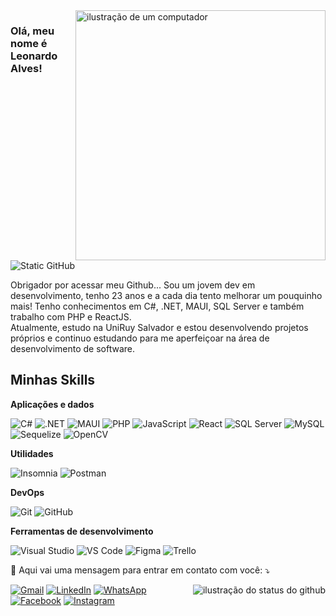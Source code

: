 <img src="https://raw.githubusercontent.com/MicaelliMedeiros/micaellimedeiros/master/image/computer-illustration.png" alt="ilustração de um computador" min-width="400px" max-width="400px" width="400px" align="right">

### Olá, meu nome é Leonardo Alves!

<img src="https://img.shields.io/static/v1?label=Overview&message=1LeoAlves&color=f8efd4&style=for-the-badge&logo=GitHub" alt="Static GitHub">

<p align="left"> 
  <p>  Obrigador por acessar meu Github... Sou um jovem dev em desenvolvimento, tenho 23 anos e a cada dia tento melhorar um pouquinho mais!
  Tenho conhecimentos em C#, .NET, MAUI, SQL Server e também trabalho com PHP e ReactJS.<br>
    Atualmente, estudo na UniRuy Salvador e estou desenvolvendo projetos próprios e continuo estudando para me aperfeiçoar na área de desenvolvimento de software.</p>
</p>

## Minhas Skills

**Aplicações e dados**

![C#](https://img.shields.io/badge/-C%23-333333?style=flat&logo=c-sharp&logoColor=239120)
![.NET](https://img.shields.io/badge/-.NET-333333?style=flat&logo=dotnet&logoColor=5C2D91)
![MAUI](https://img.shields.io/badge/-MAUI-333333?style=flat&logo=.net&logoColor=512BD4)
![PHP](https://img.shields.io/badge/-PHP-333333?style=flat&logo=php&logoColor=777BB4)
![JavaScript](https://img.shields.io/badge/-JavaScript-333333?style=flat&logo=javascript)
![React](https://img.shields.io/badge/-React-333333?style=flat&logo=react)
![SQL Server](https://img.shields.io/badge/-SQL%20Server-333333?style=flat&logo=microsoftsqlserver&logoColor=CC2927)
![MySQL](https://img.shields.io/badge/-MySQL-333333?style=flat&logo=mysql)
![Sequelize](https://img.shields.io/badge/-Sequelize-333333?style=flat&logo=sequelize&logoColor=03AFEF)
![OpenCV](https://img.shields.io/badge/-OpenCV-333333?style=flat&logo=opencv&logoColor=5C3EE8)

**Utilidades**

![Insomnia](https://img.shields.io/badge/-Insomnia-333333?style=flat&logo=insomnia)
![Postman](https://img.shields.io/badge/-Postman-333333?style=flat&logo=postman)

**DevOps**

![Git](https://img.shields.io/badge/-Git-333333?style=flat&logo=git)
![GitHub](https://img.shields.io/badge/-GitHub-333333?style=flat&logo=github)

**Ferramentas de desenvolvimento**

![Visual Studio](https://img.shields.io/badge/-Visual%20Studio-333333?style=flat&logo=visual-studio&logoColor=5C2D91)
![VS Code](https://img.shields.io/badge/-VS%20Code-333333?style=flat&logo=visual-studio-code&logoColor=007ACC)
![Figma](https://img.shields.io/badge/-Figma-333333?style=flat&logo=figma&logoColor=007ACC)
![Trello](https://img.shields.io/badge/-Trello-333333?style=flat&logo=trello&logoColor=007ACC)


<p align="left">
  💌 Aqui vai uma mensagem para entrar em contato com você: ⤵️
</p>

<img align='right' src="https://github-readme-stats.vercel.app/api?username=1LeoAlves&show_icons=true&title_color=783c00&text_color=af552e&icon_color=783c00&bg_color=f8efd4&cache_seconds=2300" alt="ilustração do status do github">


<p align="left">
  <a href="#" title="Gmail">
  <img src="https://img.shields.io/badge/-Gmail-FF0000?style=flat-square&labelColor=FF0000&logo=gmail&logoColor=white&link=LINK-DO-SEU-GMAIL" alt="Gmail"/></a>
  <a href="#" title="LinkedIn">
  <img src="https://img.shields.io/badge/-Linkedin-0e76a8?style=flat-square&logo=Linkedin&logoColor=white&link=LINK-DO-SEU-LINKEDIN" alt="LinkedIn"/></a>
  <a href="#" title="WhatsApp">
  <img src="https://img.shields.io/badge/-WhatsApp-25d366?style=flat-square&labelColor=25d366&logo=whatsapp&logoColor=white&link=API-DO-SEU-WHATSAPP" alt="WhatsApp"/></a>
  <a href="#" title="Facebook">
  <img src="https://img.shields.io/badge/-Facebook-3b5998?style=flat-square&labelColor=3b5998&logo=facebook&logoColor=white&link=LINK-DO-SEU-FACEBOOK" alt="Facebook"/></a>
  <a href="#" title="Instagram">
  <img src="https://img.shields.io/badge/-Instagram-DF0174?style=flat-square&labelColor=DF0174&logo=instagram&logoColor=white&link=LINK-DO-SEU-INSTAGRAM" alt="Instagram"/></a>
</p>

